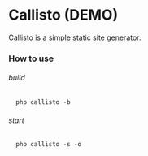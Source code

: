# Callisto (DEMO)

Callisto is a simple static site generator. 

### How to use

###### build
```shell  
  php callisto -b
```

###### start
```shell  
  php callisto -s -o
```
